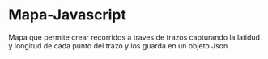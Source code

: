 # Mapa-Javascript
Mapa que permite crear recorridos a traves de trazos capturando la latidud y longitud de cada punto del trazo y los guarda en un objeto Json
